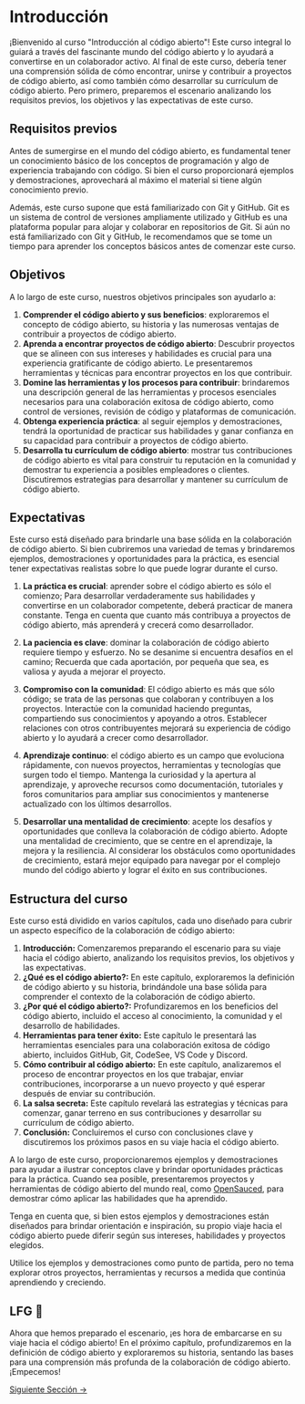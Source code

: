 # Introducción

¡Bienvenido al curso "Introducción al código abierto"! Este curso integral lo guiará a través del fascinante mundo del código abierto y lo ayudará a convertirse en un colaborador activo. Al final de este curso, debería tener una comprensión sólida de cómo encontrar, unirse y contribuir a proyectos de código abierto, así como también cómo desarrollar su currículum de código abierto. Pero primero, preparemos el escenario analizando los requisitos previos, los objetivos y las expectativas de este curso.

## Requisitos previos

Antes de sumergirse en el mundo del código abierto, es fundamental tener un conocimiento básico de los conceptos de programación y algo de experiencia trabajando con código. Si bien el curso proporcionará ejemplos y demostraciones, aprovechará al máximo el material si tiene algún conocimiento previo.

Además, este curso supone que está familiarizado con Git y GitHub. Git es un sistema de control de versiones ampliamente utilizado y GitHub es una plataforma popular para alojar y colaborar en repositorios de Git. Si aún no está familiarizado con Git y GitHub, le recomendamos que se tome un tiempo para aprender los conceptos básicos antes de comenzar este curso.

## Objetivos

A lo largo de este curso, nuestros objetivos principales son ayudarlo a:

1. **Comprender el código abierto y sus beneficios**: exploraremos el concepto de código abierto, su historia y las numerosas ventajas de contribuir a proyectos de código abierto.
2. **Aprenda a encontrar proyectos de código abierto**: Descubrir proyectos que se alineen con sus intereses y habilidades es crucial para una experiencia gratificante de código abierto. Le presentaremos herramientas y técnicas para encontrar proyectos en los que contribuir.
3. **Domine las herramientas y los procesos para contribuir**: brindaremos una descripción general de las herramientas y procesos esenciales necesarios para una colaboración exitosa de código abierto, como control de versiones, revisión de código y plataformas de comunicación.
4. **Obtenga experiencia práctica**: al seguir ejemplos y demostraciones, tendrá la oportunidad de practicar sus habilidades y ganar confianza en su capacidad para contribuir a proyectos de código abierto.
5. **Desarrolla tu currículum de código abierto**: mostrar tus contribuciones de código abierto es vital para construir tu reputación en la comunidad y demostrar tu experiencia a posibles empleadores o clientes. Discutiremos estrategias para desarrollar y mantener su currículum de código abierto.

## Expectativas

Este curso está diseñado para brindarle una base sólida en la colaboración de código abierto. Si bien cubriremos una variedad de temas y brindaremos ejemplos, demostraciones y oportunidades para la práctica, es esencial tener expectativas realistas sobre lo que puede lograr durante el curso.

1. **La práctica es crucial**: aprender sobre el código abierto es sólo el comienzo; Para desarrollar verdaderamente sus habilidades y convertirse en un colaborador competente, deberá practicar de manera constante. Tenga en cuenta que cuanto más contribuya a proyectos de código abierto, más aprenderá y crecerá como desarrollador.

2. **La paciencia es clave**: dominar la colaboración de código abierto requiere tiempo y esfuerzo. No se desanime si encuentra desafíos en el camino; Recuerda que cada aportación, por pequeña que sea, es valiosa y ayuda a mejorar el proyecto.

3. **Compromiso con la comunidad**: El código abierto es más que sólo código; se trata de las personas que colaboran y contribuyen a los proyectos. Interactúe con la comunidad haciendo preguntas, compartiendo sus conocimientos y apoyando a otros. Establecer relaciones con otros contribuyentes mejorará su experiencia de código abierto y lo ayudará a crecer como desarrollador.

4. **Aprendizaje continuo**: el código abierto es un campo que evoluciona rápidamente, con nuevos proyectos, herramientas y tecnologías que surgen todo el tiempo. Mantenga la curiosidad y la apertura al aprendizaje, y aproveche recursos como documentación, tutoriales y foros comunitarios para ampliar sus conocimientos y mantenerse actualizado con los últimos desarrollos.

5. **Desarrollar una mentalidad de crecimiento**: acepte los desafíos y oportunidades que conlleva la colaboración de código abierto. Adopte una mentalidad de crecimiento, que se centre en el aprendizaje, la mejora y la resiliencia. Al considerar los obstáculos como oportunidades de crecimiento, estará mejor equipado para navegar por el complejo mundo del código abierto y lograr el éxito en sus contribuciones.

## Estructura del curso

Este curso está dividido en varios capítulos, cada uno diseñado para cubrir un aspecto específico de la colaboración de código abierto:

1. **Introducción:** Comenzaremos preparando el escenario para su viaje hacia el código abierto, analizando los requisitos previos, los objetivos y las expectativas.
1. **¿Qué es el código abierto?:** En este capítulo, exploraremos la definición de código abierto y su historia, brindándole una base sólida para comprender el contexto de la colaboración de código abierto.
1. **¿Por qué el código abierto?:** Profundizaremos en los beneficios del código abierto, incluido el acceso al conocimiento, la comunidad y el desarrollo de habilidades.
1. **Herramientas para tener éxito:** Este capítulo le presentará las herramientas esenciales para una colaboración exitosa de código abierto, incluidos GitHub, Git, CodeSee, VS Code y Discord.
1. **Cómo contribuir al código abierto:** En este capítulo, analizaremos el proceso de encontrar proyectos en los que trabajar, enviar contribuciones, incorporarse a un nuevo proyecto y qué esperar después de enviar su contribución.
1. **La salsa secreta:** Este capítulo revelará las estrategias y técnicas para comenzar, ganar terreno en sus contribuciones y desarrollar su currículum de código abierto.
1. **Conclusión:** Concluiremos el curso con conclusiones clave y discutiremos los próximos pasos en su viaje hacia el código abierto.

A lo largo de este curso, proporcionaremos ejemplos y demostraciones para ayudar a ilustrar conceptos clave y brindar oportunidades prácticas para la práctica. Cuando sea posible, presentaremos proyectos y herramientas de código abierto del mundo real, como [OpenSauced](https://opensauced.pizza/), para demostrar cómo aplicar las habilidades que ha aprendido.

Tenga en cuenta que, si bien estos ejemplos y demostraciones están diseñados para brindar orientación e inspiración, su propio viaje hacia el código abierto puede diferir según sus intereses, habilidades y proyectos elegidos.

Utilice los ejemplos y demostraciones como punto de partida, pero no tema explorar otros proyectos, herramientas y recursos a medida que continúa aprendiendo y creciendo.

## LFG 🚀

Ahora que hemos preparado el escenario, ¡es hora de embarcarse en su viaje hacia el código abierto! En el próximo capítulo, profundizaremos en la definición de código abierto y exploraremos su historia, sentando las bases para una comprensión más profunda de la colaboración de código abierto. ¡Empecemos!

[Siguiente Sección ->](02-what-is-open-source.md)
